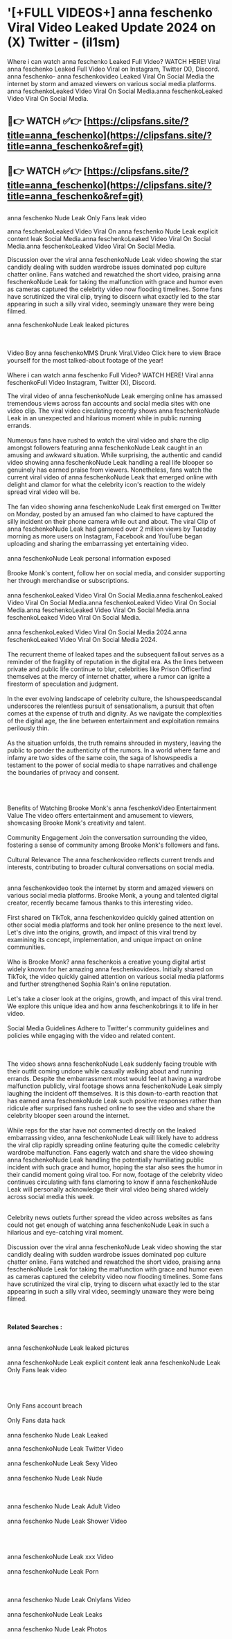#  '[+FULL VIDEOS+] anna feschenko Viral Video Leaked Update 2024 on (X) Twitter - (il1sm)

Where i can watch anna feschenko Leaked Full Video? WATCH HERE! Viral anna feschenko Leaked Full Video Viral on Instagram, Twitter (X), Discord.
anna feschenko- anna feschenkovideo Leaked Viral On Social Media the internet by storm and amazed viewers on various social media platforms.
anna feschenkoLeaked Video Viral On Social Media.anna feschenkoLeaked Video Viral On Social Media.




## 🔴👉 WATCH ✅👉 [https://clipsfans.site/?title=anna_feschenko](https://clipsfans.site/?title=anna_feschenko&ref=git)


## 🔴👉 WATCH ✅👉 [https://clipsfans.site/?title=anna_feschenko](https://clipsfans.site/?title=anna_feschenko&ref=git)
##


anna feschenko Nude Leak Only Fans leak video 


anna feschenkoLeaked Video Viral On  anna feschenko Nude Leak explicit content leak Social Media.anna feschenkoLeaked Video Viral On Social Media.anna feschenkoLeaked Video Viral On Social Media.



Discussion over the viral anna feschenkoNude Leak video showing the star candidly dealing with sudden wardrobe issues dominated pop culture chatter online. Fans watched and rewatched the short video, praising anna feschenkoNude Leak for taking the malfunction with grace and humor even as cameras captured the celebrity video now flooding timelines. Some fans have scrutinized the viral clip, trying to discern what exactly led to the star appearing in such a silly viral video, seemingly unaware they were being filmed.


anna feschenkoNude Leak leaked pictures


  <br>

  <br>
Video Boy anna feschenkoMMS Drunk Viral.Video Click here to view Brace yourself for the most talked-about footage of the year!
<br><br>
Where i can watch anna feschenko Full Video? WATCH HERE! Viral anna feschenkoFull Video Instagram, Twitter (X), Discord.

The viral video of anna feschenkoNude Leak emerging online has amassed tremendous views across fan accounts and social media sites with one video clip. The viral video circulating recently shows anna feschenkoNude Leak in an unexpected and hilarious moment while in public running errands.
<br><br>
Numerous fans have rushed to watch the viral video and share the clip amongst followers featuring anna feschenkoNude Leak caught in an amusing and awkward situation. While surprising, the authentic and candid video showing anna feschenkoNude Leak handling a real life blooper so genuinely has earned praise from viewers. Nonetheless, fans watch the current viral video of anna feschenkoNude Leak that emerged online with delight and clamor for what the celebrity icon's reaction to the widely spread viral video will be.
<br><br>
The fan video showing anna feschenkoNude Leak first emerged on Twitter on Monday, posted by an amused fan who claimed to have captured the silly incident on their phone camera while out and about. The viral Clip of anna feschenkoNude Leak had garnered over 2 million views by Tuesday morning as more users on Instagram, Facebook and YouTube began uploading and sharing the embarrassing yet entertaining video.
<br><br>
anna feschenkoNude Leak personal information exposed
<br><br>
Brooke Monk's content, follow her on social media, and consider supporting her through merchandise or subscriptions.
<br><br>
anna feschenkoLeaked Video Viral On Social Media.anna feschenkoLeaked Video Viral On Social Media.anna feschenkoLeaked Video Viral On Social Media.anna feschenkoLeaked Video Viral On Social Media.anna feschenkoLeaked Video Viral On Social Media.
<br><br>
anna feschenkoLeaked Video Viral On Social Media 2024.anna feschenkoLeaked Video Viral On Social Media 2024.
<br><br>
The recurrent theme of leaked tapes and the subsequent fallout serves as a reminder of the fragility of reputation in the digital era. As the lines between private and public life continue to blur, celebrities like Prison Officerfind themselves at the mercy of internet chatter, where a rumor can ignite a firestorm of speculation and judgment.
<br><br>
In the ever evolving landscape of celebrity culture, the Ishowspeedscandal underscores the relentless pursuit of sensationalism, a pursuit that often comes at the expense of truth and dignity. As we navigate the complexities of the digital age, the line between entertainment and exploitation remains perilously thin.
<br><br>
As the situation unfolds, the truth remains shrouded in mystery, leaving the public to ponder the authenticity of the rumors. In a world where fame and infamy are two sides of the same coin, the saga of Ishowspeedis a testament to the power of social media to shape narratives and challenge the boundaries of privacy and consent.
<br><br>

<br><br>
Benefits of Watching Brooke Monk's anna feschenkoVideo Entertainment Value The video offers entertainment and amusement to viewers, showcasing Brooke Monk's creativity and talent.
<br><br>
Community Engagement Join the conversation surrounding the video, fostering a sense of community among Brooke Monk's followers and fans.
<br><br>
Cultural Relevance The anna feschenkovideo reflects current trends and interests, contributing to broader cultural conversations on social media.
<br><br>


anna feschenkovideo took the internet by storm and amazed viewers on various social media platforms. Brooke Monk, a young and talented digital creator, recently became famous thanks to this interesting video.
<br><br>
First shared on TikTok, anna feschenkovideo quickly gained attention on other social media platforms and took her online presence to the next level. Let's dive into the origins, growth, and impact of this viral trend by examining its concept, implementation, and unique impact on online communities.
<br><br>
Who is Brooke Monk? anna feschenkois a creative young digital artist widely known for her amazing anna feschenkovideos. Initially shared on TikTok, the video quickly gained attention on various social media platforms and further strengthened Sophia Rain's online reputation.
<br><br>
Let's take a closer look at the origins, growth, and impact of this viral trend. We explore this unique idea and how anna feschenkobrings it to life in her video.
<br><br>
Social Media Guidelines Adhere to Twitter's community guidelines and policies while engaging with the video and related content.


<br><br>
The video shows anna feschenkoNude Leak suddenly facing trouble with their outfit coming undone while casually walking about and running errands. Despite the embarrassment most would feel at having a wardrobe malfunction publicly, viral footage shows anna feschenkoNude Leak simply laughing the incident off themselves. It is this down-to-earth reaction that has earned anna feschenkoNude Leak such positive responses rather than ridicule after surprised fans rushed online to see the video and share the celebrity blooper seen around the internet.
<br><br>
While reps for the star have not commented directly on the leaked embarrassing video, anna feschenkoNude Leak will likely have to address the viral clip rapidly spreading online featuring quite the comedic celebrity wardrobe malfunction. Fans eagerly watch and share the video showing anna feschenkoNude Leak handling the potentially humiliating public incident with such grace and humor, hoping the star also sees the humor in their candid moment going viral too. For now, footage of the celebrity video continues circulating with fans clamoring to know if anna feschenkoNude Leak will personally acknowledge their viral video being shared widely across social media this week.
<br><br>

Celebrity news outlets further spread the video across websites as fans could not get enough of watching anna feschenkoNude Leak in such a hilarious and eye-catching viral moment.
<br><br>
Discussion over the viral anna feschenkoNude Leak video showing the star candidly dealing with sudden wardrobe issues dominated pop culture chatter online. Fans watched and rewatched the short video, praising anna feschenkoNude Leak for taking the malfunction with grace and humor even as cameras captured the celebrity video now flooding timelines. Some fans have scrutinized the viral clip, trying to discern what exactly led to the star appearing in such a silly viral video, seemingly unaware they were being filmed.


<br><br>
<strong>Related Searches :</strong>
<br><br>

anna feschenkoNude Leak leaked pictures
<br><br>
anna feschenkoNude Leak explicit content leak
anna feschenkoNude Leak Only Fans leak video
<br><br>

<br><br>
Only Fans account breach
<br><br>
Only Fans data hack
<br><br>
anna feschenko Nude Leak Leaked

anna feschenkoNude Leak Twitter Video
<br><br>
anna feschenkoNude Leak Sexy Video
<br><br>
anna feschenko Nude Leak Nude

<br><br>
anna feschenko Nude Leak Adult Video
<br><br>
anna feschenko Nude Leak Shower Video
<br><br>

<br><br>
anna feschenkoNude Leak xxx Video
<br><br>
anna feschenkoNude Leak Porn

<br><br>
anna feschenko Nude Leak Onlyfans Video
<br><br>
anna feschenkoNude Leak Leaks
<br><br>
anna feschenko Nude Leak Photos